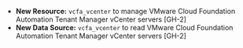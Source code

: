 * **New Resource:** `vcfa_vcenter` to manage VMware Cloud Foundation Automation Tenant Manager
  vCenter servers [GH-2]
* **New Data Source:** `vcfa_vcenter` to read VMware Cloud Foundation Automation Tenant Manager
  vCenter servers [GH-2]
